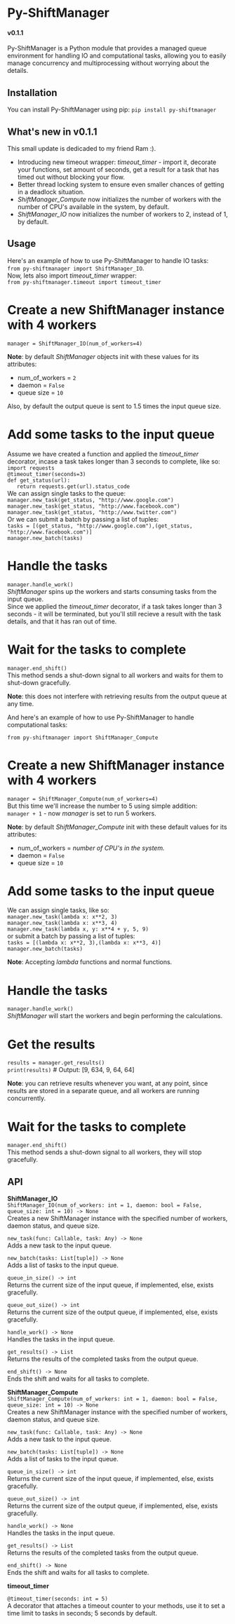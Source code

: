 # Py-ShiftManager
#### v0.1.1

Py-ShiftManager is a Python module that provides a managed queue environment for handling IO and computational tasks, allowing you to easily manage concurrency and multiprocessing without worrying about the details.

## Installation
You can install Py-ShiftManager using pip:
`pip install py-shiftmanager`

## What's new in v0.1.1
This small update is dedicaded to my friend Ram :).
* Introducing new timeout wrapper: *timeout_timer* - import it, decorate your functions, set amount of seconds, get a result for a task that has timed out without blocking your flow. 
* Better thread locking system to ensure even smaller chances of getting in a deadlock situation.  
* *ShiftManager_Compute* now initializes the number of workers with the number of CPU's available in the system, by default.  
* *ShiftManager_IO* now initializes the number of workers to 2, instead of 1, by default.  

## Usage
Here's an example of how to use Py-ShiftManager to handle IO tasks:  
`from py-shiftmanager import ShiftManager_IO`.  
Now, lets also import *timeout_timer* wrapper:  
`from py-shiftmanager.timeout import timeout_timer`

# Create a new ShiftManager instance with 4 workers
`manager = ShiftManager_IO(num_of_workers=4)`  

**Note**: by default *ShiftManager* objects init with these values for its attributes:
* num_of_workers = `2`
* daemon = `False`
* queue size = `10`    

Also, by default the output queue is sent to 1.5 times the input queue size.
  
# Add some tasks to the input queue
Assume we have created a function and applied the *timeout_timer* decorator, incase a task takes longer than 3 seconds to complete, like so:  
`import requests`  
`@timeout_timer(seconds=3)`  
`def get_status(url):`  
`   return requests.get(url).status_code`  
We can assign single tasks to the queue:  
`manager.new_task(get_status, "http://www.google.com")`  
`manager.new_task(get_status, "http://www.facebook.com")`  
`manager.new_task(get_status, "http://www.twitter.com")`   
Or we can submit a batch by passing a list of tuples:  
`tasks = [(get_status, "http://www.google.com"),(get_status, "http://www.facebook.com")]`  
`manager.new_batch(tasks)`

# Handle the tasks
`manager.handle_work()`  
*ShiftManager* spins up the workers and starts consuming tasks from the input queue.  
Since we applied the *timeout_timer* decorator, if a task takes longer than 3 seconds - it will be terminated, but you'll still recieve a result with the task details, and that it has ran out of time.  

# Wait for the tasks to complete
`manager.end_shift()`  
This method sends a shut-down signal to all workers and waits for them to shut-down gracefully.

**Note**: this does not interfere with retrieving results from the output queue at any time.


And here's an example of how to use Py-ShiftManager to handle computational tasks:

`from py-shiftmanager import ShiftManager_Compute`  

# Create a new ShiftManager instance with 4 workers
`manager = ShiftManager_Compute(num_of_workers=4)`  
But this time we'll increase the number to 5 using simple addition:  
`manager + 1` - now *manager* is set to run 5 workers.

**Note**: by default *ShiftManager_Compute* init with these default values for its attributes:  
* num_of_workers = *number of CPU's in the system.*
* daemon = `False`
* queue size = `10`

# Add some tasks to the input queue
We can assign single tasks, like so:  
`manager.new_task(lambda x: x**2, 3)`  
`manager.new_task(lambda x: x**3, 4)`  
`manager.new_task(lambda x, y: x**4 + y, 5, 9)`  
or submit a batch by passing a list of tuples:  
`tasks = [(lambda x: x**2, 3),(lambda x: x**3, 4)]`
`manager.new_batch(tasks)`

**Note**: Accepting *lambda* functions and normal functions.

# Handle the tasks
`manager.handle_work()`  
*ShiftManager* will start the workers and begin performing the calculations.

# Get the results
`results = manager.get_results()`  
`print(results)` # Output: [9, 634, 9, 64, 64]

**Note**: you can retrieve results whenever you want, at any point, since results are stored in a separate queue, and all workers are running concurrently.

# Wait for the tasks to complete
`manager.end_shift()`  
This method sends a shut-down signal to all workers, they will stop gracefully.

## API

**ShiftManager_IO**  
`ShiftManager_IO(num_of_workers: int = 1, daemon: bool = False, queue_size: int = 10) -> None`  
Creates a new ShiftManager instance with the specified number of workers, daemon status, and queue size.

`new_task(func: Callable, task: Any) -> None`  
Adds a new task to the input queue.

`new_batch(tasks: List[tuple]) -> None`  
Adds a list of tasks to the input queue.

`queue_in_size() -> int`  
Returns the current size of the input queue, if implemented, else, exists gracefully.

`queue_out_size() -> int`  
Returns the current size of the output queue, if implemented, else, exists gracefully.

`handle_work() -> None`  
Handles the tasks in the input queue.

`get_results() -> List`  
Returns the results of the completed tasks from the output queue.

`end_shift() -> None`  
Ends the shift and waits for all tasks to complete.

**ShiftManager_Compute**  
`ShiftManager_Compute(num_of_workers: int = 1, daemon: bool = False, queue_size: int = 10) -> None`  
Creates a new ShiftManager instance with the specified number of workers, daemon status, and queue size.

`new_task(func: Callable, task: Any) -> None`  
Adds a new task to the input queue.

`new_batch(tasks: List[tuple]) -> None`  
Adds a list of tasks to the input queue.

`queue_in_size() -> int`  
Returns the current size of the input queue, if implemented, else, exists gracefully.

`queue_out_size() -> int`  
Returns the current size of the output queue, if implemented, else, exists gracefully.

`handle_work() -> None`  
Handles the tasks in the input queue.

`get_results() -> List`  
Returns the results of the completed tasks from the output queue.

`end_shift() -> None`  
Ends the shift and waits for all tasks to complete.  

**timeout_timer**  

`@timeout_timer(seconds: int = 5)`  
A decorator that attaches a timeout counter to your methods, use it to set a time limit to tasks in seconds; 5 seconds by default.
